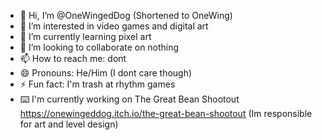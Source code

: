 - 👋 Hi, I’m @OneWingedDog (Shortened to OneWing)
- 👀 I’m interested in video games and digital art
- 🌱 I’m currently learning pixel art
- 💞️ I’m looking to collaborate on nothing
- 📫 How to reach me: dont
- 😄 Pronouns: He/Him (I dont care though)
- ⚡ Fun fact: I'm trash at rhythm games
- ⌨️ I'm currently working on The Great Bean Shootout https://onewingeddog.itch.io/the-great-bean-shootout  (Im responsible for art and level design)
<!---#
OneWingedDog/OneWingedDog is a ✨ special ✨ repository because its `README.md` (this file) appears on your GitHub profile.
You can click the Preview link to take a look at your changes.
--->
